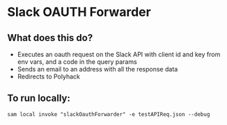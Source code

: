 # Slack OAUTH Forwarder

## What does this do?
- Executes an oauth request on the Slack API with client id and key from env vars, and a code in the query params 
- Sends an email to an address with all the response data
- Redirects to Polyhack

## To run locally:
```
sam local invoke "slackOauthForwarder" -e testAPIReq.json --debug
```

